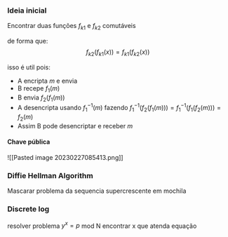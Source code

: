 ### Ideia inicial

Encontrar duas funções $f_{k1}$ e $f_{k2}$ comutáveis

de forma que:
$$f_{k2}(f_{k1}(x)) = f_{k1}(f_{k2}(x)) \tag{1}$$

isso é util pois:

- A encripta $m$ e envia
- B recepe $f_{1}(m)$
- B envia $f_{2}(f_{1}(m))$
- A desencripta usando $f_{1}^{-1}(m)$
fazendo $f_{1}^{-1}(f_{2}(f_{1}(m))) = f_{1}^{-1}(f_{1}(f_{2}(m))) = f_{2}(m)$
- Assim B pode desencriptar e receber $m$

#### Chave pública

![[Pasted image 20230227085413.png]]


### Diffie Hellman Algorithm
Mascarar problema da sequencia supercrescente em mochila

### Discrete log
resolver problema $y^x = p$ mod N
encontrar x que atenda equação

